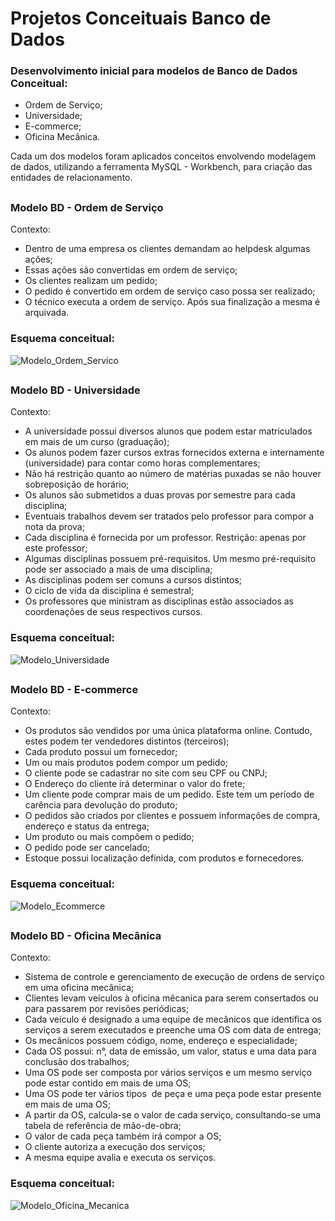# Projetos Conceituais Banco de Dados

### Desenvolvimento inicial para modelos de Banco de Dados Conceitual:
- Ordem de Serviço;
- Universidade;
- E-commerce;
- Oficina Mecânica.

Cada um dos modelos foram aplicados conceitos envolvendo modelagem de dados, utilizando a ferramenta MySQL - Workbench, para criação das entidades de relacionamento.

## 
### Modelo BD - Ordem de Serviço

Contexto:
- Dentro de uma empresa os clientes demandam ao helpdesk algumas ações;
- Essas ações são convertidas em ordem de serviço;
- Os clientes realizam um pedido;
- O pedido é convertido em ordem de serviço caso possa ser realizado;
- O técnico executa a ordem de serviço. Após sua finalização a mesma é arquivada.

### Esquema conceitual:

![Modelo_Ordem_Servico](https://github.com/user-attachments/assets/f428021a-5131-4f54-a749-83a6d5263185)


## 
### Modelo BD - Universidade

Contexto:
- A universidade possui diversos alunos que podem estar matriculados em mais de um curso (graduação);
- Os alunos podem fazer cursos extras fornecidos externa e internamente (universidade) para contar como horas complementares;
- Não há restrição quanto ao número de matérias puxadas se não houver sobreposição de horário;
- Os alunos são submetidos a duas provas por semestre para cada disciplina;
- Eventuais trabalhos devem ser tratados pelo professor para compor a nota da prova;
- Cada disciplina é fornecida por um professor. Restrição: apenas por este professor;
- Algumas disciplinas possuem pré-requisitos. Um mesmo pré-requisito pode ser associado a mais de uma disciplina;
- As disciplinas podem ser comuns a cursos distintos;
- O ciclo de vida da disciplina é semestral;
- Os professores que ministram as disciplinas estão associados as coordenações de seus respectivos cursos.

### Esquema conceitual:

![Modelo_Universidade](https://github.com/user-attachments/assets/6688dc4f-e475-440a-badb-b07fdd28883a)


## 
### Modelo BD - E-commerce

Contexto:
- Os produtos são vendidos por uma única plataforma online. Contudo, estes podem ter vendedores distintos (terceiros);
- Cada produto possui um fornecedor;
- Um ou mais produtos podem compor um pedido;
- O cliente pode se cadastrar no site com seu CPF ou CNPJ;
- O Endereço do cliente irá determinar o valor do frete;
- Um cliente pode comprar mais de um pedido. Este tem um período de carência para devolução do produto;
- O pedidos são criados por clientes e possuem informações de compra, endereço e status da entrega;
- Um produto ou mais compõem o pedido;
- O pedido pode ser cancelado;
- Estoque possui localização definida, com produtos e fornecedores.

### Esquema conceitual:

![Modelo_Ecommerce](https://github.com/user-attachments/assets/27a7e3c5-a372-4aa3-b1d6-3794b8e96850)


## 
### Modelo BD - Oficina Mecânica

Contexto:
- Sistema de controle e gerenciamento de execução de ordens de serviço em uma oficina mecânica;
- Clientes levam veículos à oficina mêcanica para serem consertados ou para passarem por revisões periódicas;
- Cada veículo é designado a uma equipe de mecânicos que identifica os serviços a serem executados e preenche uma OS com data de entrega;
- Os mecânicos possuem código, nome, endereço e especialidade;
- Cada OS possui: n°, data de emissão, um valor, status e uma data para conclusão dos trabalhos;
- Uma OS pode ser composta por vários serviços e um mesmo serviço pode estar contido em mais de uma OS;
- Uma OS pode ter vários tipos  de peça e uma peça pode estar presente em mais de uma OS;
- A partir da OS, calcula-se o valor de cada serviço, consultando-se uma tabela de referência de mão-de-obra;
- O valor de cada peça também irá compor a OS;
- O cliente autoriza a execução dos serviços;
- A mesma equipe avalia e executa os serviços.

### Esquema conceitual:

![Modelo_Oficina_Mecanica](https://github.com/user-attachments/assets/f1a5fbf5-ddd1-4222-8644-029fee3be4c3)


##





